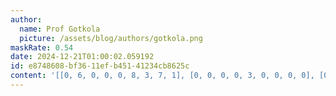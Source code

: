 ```yaml
---
author:
  name: Prof Gotkola
  picture: /assets/blog/authors/gotkola.png
maskRate: 0.54
date: 2024-12-21T01:00:02.059192
id: e8748608-bf36-11ef-b451-41234cb8625c
content: '[[0, 6, 0, 0, 0, 8, 3, 7, 1], [0, 0, 0, 0, 3, 0, 0, 0, 0], [0, 0, 3, 0, 0, 7, 4, 6, 0], [0, 3, 1, 0, 2, 0, 0, 5, 0], [4, 9, 0, 0, 5, 0, 0, 1, 0], [6, 5, 0, 0, 0, 1, 9, 4, 0], [0, 8, 0, 5, 0, 9, 0, 3, 6], [0, 7, 0, 4, 0, 3, 0, 9, 0], [0, 0, 9, 7, 6, 2, 5, 0, 4]]'
---
```

